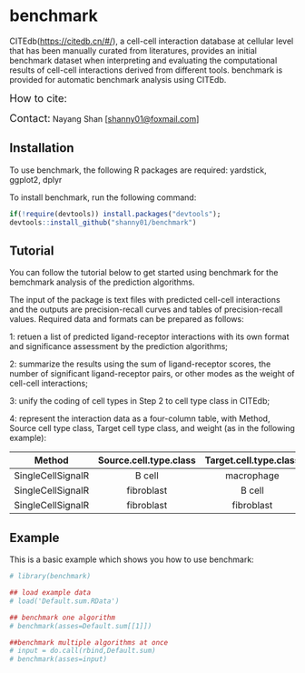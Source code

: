 
<!-- README.md is generated from README.Rmd. Please edit that file -->
# benchmark

<!-- badges: start -->
<!-- badges: end -->
CITEdb(<https://citedb.cn/#/>), a cell-cell interaction database at cellular level that has been manually curated from literatures, provides an initial benchmark dataset when interpreting and evaluating the computational results of cell-cell interactions derived from different tools. benchmark is provided for automatic benchmark analysis using CITEdb.

<font size=4>How to cite:</font>

<font size=4>Contact:</font> Nayang Shan \[<shanny01@foxmail.com>\]

## Installation

To use benchmark, the following R packages are required: yardstick, ggplot2, dplyr

To install benchmark, run the following command:

``` r
if(!require(devtools)) install.packages("devtools");
devtools::install_github("shanny01/benchmark")
```

## Tutorial

You can follow the tutorial below to get started using benchmark for the bemchmark analysis of the prediction algorithms.

The input of the package is text files with predicted cell-cell interactions and the outputs are precision-recall curves and tables of precision-recall values. Required data and formats can be prepared as follows:

1: retuen a list of predicted ligand-receptor interactions with its own format and significance assessment by the prediction algorithms;

2: summarize the results using the sum of ligand-receptor scores, the number of significant ligand-receptor pairs, or other modes as the weight of cell-cell interactions;

3: unify the coding of cell types in Step 2 to cell type class in CITEdb;

4: represent the interaction data as a four-column table, with Method, Source cell type class, Target cell type class, and weight (as in the following example):

|       Method      | Source.cell.type.class | Target.cell.type.class |   weight  |
|:-----------------:|:----------------------:|:----------------------:|:---------:|
| SingleCellSignalR |         B cell         |       macrophage       |  0.903825 |
| SingleCellSignalR |       fibroblast       |         B cell         |  1.832844 |
| SingleCellSignalR |       fibroblast       |       fibroblast       | 27.396210 |

## Example

This is a basic example which shows you how to use benchmark:

``` r
# library(benchmark)

## load example data
# load('Default.sum.RData')

## benchmark one algorithm
# benchmark(asses=Default.sum[[1]])

##benchmark multiple algorithms at once
# input = do.call(rbind,Default.sum)
# benchmark(asses=input)
```
